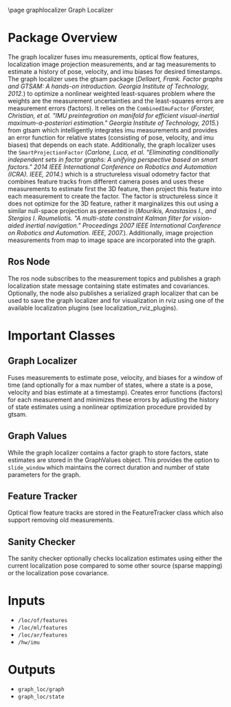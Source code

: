 \page graphlocalizer Graph Localizer

# Package Overview
The graph localizer fuses imu measurements, optical flow features, localization image projection measurements, and ar tag measurements to estimate a history of pose, velocity, and imu biases for desired timestamps. The graph localizer uses the gtsam package (_Dellaert, Frank. Factor graphs and GTSAM: A hands-on introduction. Georgia Institute of Technology, 2012._) to optimize a nonlinear weighted least-squares problem where the weights are the measurement uncertainties and the least-squares errors are measurement errors (factors).  It relies on the `CombinedImuFactor` (_Forster, Christian, et al. "IMU preintegration on manifold for efficient visual-inertial maximum-a-posteriori estimation." Georgia Institute of Technology, 2015._) from gtsam which intelligently integrates imu measurements and provides an error function for relative states (consisting of pose, velocity, and imu biases) that depends on each state.  Additionally, the graph localizer uses the `SmartProjectionFactor` (_Carlone, Luca, et al. "Eliminating conditionally independent sets in factor graphs: A unifying perspective based on smart factors." 2014 IEEE International Conference on Robotics and Automation (ICRA). IEEE, 2014._) which is a structureless visual odometry factor that combines feature tracks from different camera poses and uses these measurements to estimate first the 3D feature, then project this feature into each measurement to create the factor.  The factor is structureless since it does not optimize for the 3D feature, rather it marginalizes this out using a similar null-space projection as presented in (_Mourikis, Anastasios I., and Stergios I. Roumeliotis. "A multi-state constraint Kalman filter for vision-aided inertial navigation." Proceedings 2007 IEEE International Conference on Robotics and Automation. IEEE, 2007._).  Additionally, image projection measurements from map to image space are incorporated into the graph.   

## Ros Node
The ros node subscribes to the measurement topics and publishes a graph localization state message containing state estimates and covariances.  Optionally, the node also publishes a serialized graph localizer that can be used to save the graph localizer and for visualization in rviz using one of the available localization plugins (see localization\_rviz\_plugins).

# Important Classes

## Graph Localizer
Fuses measurements to estimate pose, velocity, and biases for a window of time (and optionally for a max number of states, where a state is a pose, velocity and bias estimate at a timestamp).  Creates error functions (factors) for each measurement and minimizes these errors by adjusting the history of state estimates using a nonlinear optimization procedure provided by gtsam.

## Graph Values
While the graph localizer contains a factor graph to store factors, state estimates are stored in the GraphValues object.  This provides the option to `slide_window` which maintains the correct duration and number of state parameters for the graph.  


## Feature Tracker
Optical flow feature tracks are stored in the FeatureTracker class which also support removing old measurements.  


## Sanity Checker
The sanity checker optionally checks localization estimates using either the current localization pose compared to some other source (sparse mapping) or the localization pose covariance.

# Inputs
* `/loc/of/features`
* `/loc/ml/features`
* `/loc/ar/features`
* `/hw/imu`

# Outputs
* `graph_loc/graph`
* `graph_loc/state`
